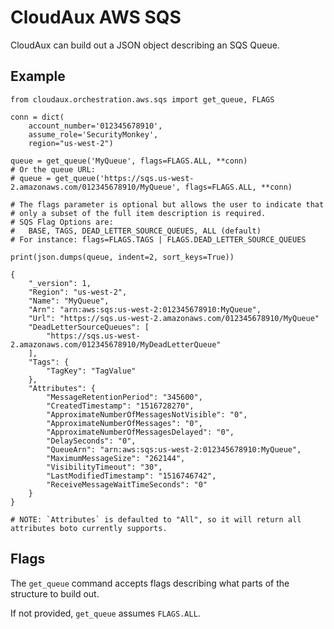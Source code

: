 # CloudAux AWS SQS

CloudAux can build out a JSON object describing an SQS Queue.

## Example

    from cloudaux.orchestration.aws.sqs import get_queue, FLAGS

    conn = dict(
        account_number='012345678910',
        assume_role='SecurityMonkey',
        region="us-west-2")

    queue = get_queue('MyQueue', flags=FLAGS.ALL, **conn)
    # Or the queue URL:
    # queue = get_queue('https://sqs.us-west-2.amazonaws.com/012345678910/MyQueue', flags=FLAGS.ALL, **conn)

    # The flags parameter is optional but allows the user to indicate that
    # only a subset of the full item description is required.
    # SQS Flag Options are:
    #   BASE, TAGS, DEAD_LETTER_SOURCE_QUEUES, ALL (default)
    # For instance: flags=FLAGS.TAGS | FLAGS.DEAD_LETTER_SOURCE_QUEUES

    print(json.dumps(queue, indent=2, sort_keys=True))

    {
        "_version": 1,
        "Region": "us-west-2",
        "Name": "MyQueue",
        "Arn": "arn:aws:sqs:us-west-2:012345678910:MyQueue",
        "Url": "https://sqs.us-west-2.amazonaws.com/012345678910/MyQueue"
        "DeadLetterSourceQueues": [
            "https://sqs.us-west-2.amazonaws.com/012345678910/MyDeadLetterQueue"   
        ],
        "Tags": {
            "TagKey": "TagValue"
        },
        "Attributes": {
            "MessageRetentionPeriod": "345600",
            "CreatedTimestamp": "1516728270",
            "ApproximateNumberOfMessagesNotVisible": "0",
            "ApproximateNumberOfMessages": "0",
            "ApproximateNumberOfMessagesDelayed": "0",
            "DelaySeconds": "0",
            "QueueArn": "arn:aws:sqs:us-west-2:012345678910:MyQueue",
            "MaximumMessageSize": "262144",
            "VisibilityTimeout": "30",
            "LastModifiedTimestamp": "1516746742",
            "ReceiveMessageWaitTimeSeconds": "0"
        }
    }
    
    # NOTE: `Attributes` is defaulted to "All", so it will return all attributes boto currently supports.


## Flags

The `get_queue` command accepts flags describing what parts of the structure to build out.

If not provided, `get_queue` assumes `FLAGS.ALL`.
